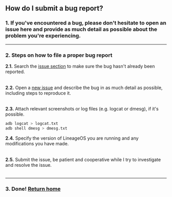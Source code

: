 ## How do I submit a bug report?

### 1. If you've encountered a bug, please don't hesitate to open an issue here and provide as much detail as possible about the problem you're experiencing.
---

### 2. Steps on how to file a proper bug report
**2.1.** Search the [issue section](https://github.com/kirin930-dev/wiki/issues) to make sure the bug hasn't already been reported.
######
**2.2.** Open a [new issue](https://github.com/kirin930-dev/wiki/issues/new) and describe the bug in as much detail as possible, including steps to reproduce it.
######
**2.3.** Attach relevant screenshots or log files (e.g. logcat or dmesg), if it's possible.
```bash
adb logcat > logcat.txt
adb shell dmesg > dmesg.txt
```
**2.4.** Specify the version of LineageOS you are running and any modifications you have made.
######
**2.5.** Submit the issue, be patient and cooperative while I try to investigate and resolve the issue.
######
---

### 3. Done! [Return home](https://github.com/kirin930-dev/wiki/blob/master/README.md)
